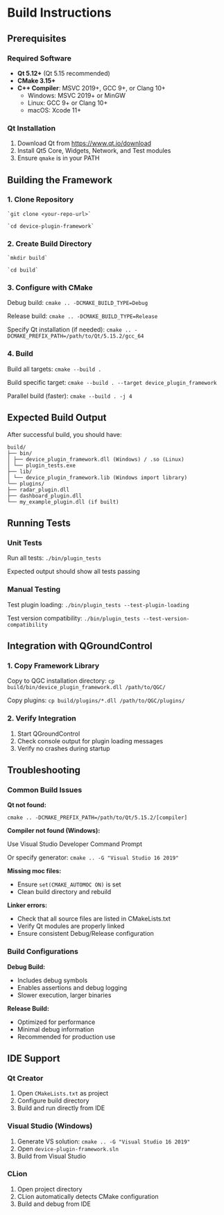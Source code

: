 # Build Instructions

## Prerequisites

### Required Software
- **Qt 5.12+** (Qt 5.15 recommended)
- **CMake 3.15+**
- **C++ Compiler**: MSVC 2019+, GCC 9+, or Clang 10+
    - Windows: MSVC 2019+ or MinGW
    - Linux: GCC 9+ or Clang 10+
    - macOS: Xcode 11+
    
### Qt Installation
1. Download Qt from https://www.qt.io/download
2. Install Qt5 Core, Widgets, Network, and Test modules
3. Ensure `qmake` is in your PATH

## Building the Framework

### 1. Clone Repository


    `git clone <your-repo-url>`
    
    `cd device-plugin-framework`


### 2. Create Build Directory


    `mkdir build`
    
    `cd build`


### 3. Configure with CMake


Debug build:
`cmake .. -DCMAKE_BUILD_TYPE=Debug`

Release build:
`cmake .. -DCMAKE_BUILD_TYPE=Release`

Specify Qt installation (if needed):
`cmake .. -DCMAKE_PREFIX_PATH=/path/to/Qt/5.15.2/gcc_64`


### 4. Build

Build all targets:
`cmake --build .`

Build specific target:
`cmake --build . --target device_plugin_framework`

Parallel build (faster):
`cmake --build . -j 4`


## Expected Build Output

After successful build, you should have:

    build/
    ├── bin/
    │ ├── device_plugin_framework.dll (Windows) / .so (Linux)
    │ └── plugin_tests.exe
    ├── lib/
    │ └── device_plugin_framework.lib (Windows import library)
    └── plugins/
    ├── radar_plugin.dll
    ├── dashboard_plugin.dll
    └── my_example_plugin.dll (if built)

## Running Tests

### Unit Tests


Run all tests:  `./bin/plugin_tests`
    
Expected output should show all tests passing


### Manual Testing

Test plugin loading:
`./bin/plugin_tests --test-plugin-loading`

Test version compatibility:
`./bin/plugin_tests --test-version-compatibility`

## Integration with QGroundControl

### 1. Copy Framework Library

Copy to QGC installation directory:
`cp build/bin/device_plugin_framework.dll /path/to/QGC/`

Copy plugins:
`cp build/plugins/*.dll /path/to/QGC/plugins/`

### 2. Verify Integration
1. Start QGroundControl
2. Check console output for plugin loading messages
3. Verify no crashes during startup

## Troubleshooting

### Common Build Issues

**Qt not found:**

`cmake .. -DCMAKE_PREFIX_PATH=/path/to/Qt/5.15.2/[compiler]`

**Compiler not found (Windows):**

Use Visual Studio Developer Command Prompt

Or specify generator:
`cmake .. -G "Visual Studio 16 2019"`

**Missing moc files:**
- Ensure `set(CMAKE_AUTOMOC ON)` is set
- Clean build directory and rebuild

**Linker errors:**
- Check that all source files are listed in CMakeLists.txt
- Verify Qt modules are properly linked
- Ensure consistent Debug/Release configuration

### Build Configurations

**Debug Build:**
- Includes debug symbols
- Enables assertions and debug logging
- Slower execution, larger binaries

**Release Build:**
- Optimized for performance
- Minimal debug information
- Recommended for production use

## IDE Support

### Qt Creator
1. Open `CMakeLists.txt` as project
2. Configure build directory
3. Build and run directly from IDE

### Visual Studio (Windows)
1. Generate VS solution: `cmake .. -G "Visual Studio 16 2019"`
2. Open `device-plugin-framework.sln`
3. Build from Visual Studio

### CLion
1. Open project directory
2. CLion automatically detects CMake configuration
3. Build and debug from IDE
